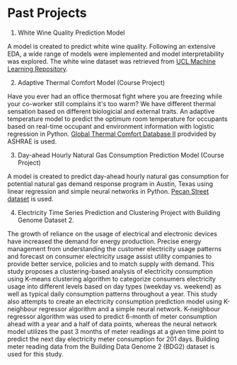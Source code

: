 # Past Projects 

1. White Wine Quality Prediction Model 

A model is created to predict white wine quality. Following an extensive EDA, a wide range of models were implemented and model interpretability was explored. The white wine dataset was retrieved from [UCL Machine Learning Repository](https://archive.ics.uci.edu/ml/datasets/wine+quality). 

2. Adaptive Thermal Comfort Model (Course Project)

Have you ever had an office thermosat fight where you are freezing while your co-worker still complains it's too warm? We have different thermal sensation based on different biologicial and external traits. An adaptive temperature model to predict the optimum room temperature for occupants based on real-time occupant and environment information with logistic regression in Python. [Global Thermal Comfort Database II](http://www.comfortdatabase.com) prodvided by ASHRAE is used. 

3. Day-ahead Hourly Natural Gas Consumption Prediction Model (Course Project)

A model is created to predict day-ahead hourly natural gas consumption for potential natural gas demand response program in Austin, Texas using linear regression and simple neural networks in Python. [Pecan Street dataset](https://www.pecanstreet.org/dataport/) is used. 

4. Electricity Time Series Prediction and Clustering Project with Building Genome Dataset 2. 

The growth of reliance on the usage of electrical and electronic devices have increased the demand for energy production. Precise energy management from understanding the customer electricity usage patterns and forecast on consumer electricity usage assist utility companies to provide better service, policies and to match supply with demand. This study proposes a clustering-based analysis of electricity consumption using K-means clustering algorithm to categorize consumers electricity usage into different levels based on day types (weekday vs. weekend) as well as typical daily consumption patterns throughout a year. This study also attempts to create an electricity consumption prediction model using K-neighbour regressor algorithm and a simple neural network. K-neighbour regressor algorithm was used to predict 6-month of meter consumption ahead with a year and a half of data points, whereas the neural network model utilizes the past 3 months of meter readings at a given time point to predict the next day electricity meter consumption for 201 days. Building meter reading data from the Building Data Genome 2 (BDG2) dataset is used for this study.

